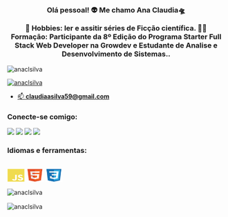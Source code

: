 ### 
<h3 align="center"> Olá pessoal! 👽
Me chamo Ana Claudia🛸

🔭 Hobbies: ler e assitir séries de Ficção científica.
👨‍🎓 Formação: Participante da 8º Edição do Programa Starter Full Stack Web Developer na Growdev e Estudante de Analise e Desenvolvimento de Sistemas..</h3>


<p align="left"> <img src= "https://komarev.com/ghpvc/?username=anaclsilva&label=Profile%20views&color=0e75b6&style=flat" alt="anaclsilva" /> </p>

<p align="left"> <a href="https: //github.com/ryo-ma/github-profile-trophy"><img src="https://github-profile-trophy.vercel.app/?username=anaclsilva" alt="anaclsilva" /></ a> </p>

- 📫  **claudiaasilva59@gmail.com**

<h3 align="left">Conecte-se comigo:</h3>
<p align="left">
<div> 
  <a href="https://www.instagram.com/_anacw._/" target="_blank"><img src="https://img.shields.io/badge/-Instagram-%23E4405F?style=for-the-badge&logo=instagram&logoColor=white" target="_blank"></a>
 <a href="https://ww.discord/ana_claudia" target="_blank"><img src="https://img.shields.io/badge/Discord-7289DA?style=for-the-badge&logo=discord&logoColor=white" target="_blank"></a> 
  <a href = "claudiaasilva59@gmail.com"><img src="https://img.shields.io/badge/-Gmail-%23333?style=for-the-badge&logo=gmail&logoColor=white" target="_blank"></a>
  <a href="https:/www.linkedin.com/ana-claudia-sl" target="_blank"><img src="https://img.shields.io/badge/-LinkedIn-%230077B5?style=for-the-badge&logo=linkedin&logoColor=white" target="_blank"></a> 

<h3 align="left">Idiomas e ferramentas:</h3>

<p><div style="display: inline_block"><br>
  <img align="center" alt="Rafa-Js" height="30" width="40" src="https://raw.githubusercontent.com/devicons/devicon/master/icons/javascript/javascript-plain.svg">
  <img align="center" alt="Rafa-HTML" height="30" width="40" src="https://raw.githubusercontent.com/devicons/devicon/master/icons/html5/html5-original.svg">
  <img align="center" alt="Rafa-CSS" height="30" width="40" src="https://raw.githubusercontent.com/devicons/devicon/master/icons/css3/css3-original.svg"></p>
</div>

<p><img align="center" src="https://github-readme-stats.vercel.app/api/top-langs?username=anaclsilva&show_icons=true&locale=en&layout=compact" alt="anaclsilva" /> </p>

<p><img align="center" src="https://github-readme-streak-stats.herokuapp.com/?user=anaclsilva&" alt="anaclsilva" /></p>


